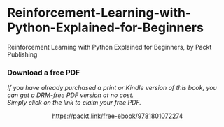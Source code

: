 # Reinforcement-Learning-with-Python-Explained-for-Beginners
Reinforcement Learning with Python Explained for Beginners, by Packt Publishing
### Download a free PDF

 <i>If you have already purchased a print or Kindle version of this book, you can get a DRM-free PDF version at no cost.<br>Simply click on the link to claim your free PDF.</i>
<p align="center"> <a href="https://packt.link/free-ebook/9781801072274">https://packt.link/free-ebook/9781801072274 </a> </p>